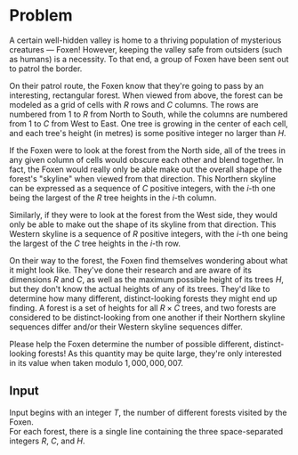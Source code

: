 # Problem

A certain well-hidden valley is home to a thriving population of mysterious creatures — Foxen! However, keeping the valley safe from outsiders (such as humans) is a necessity. To that end, a group of Foxen have been sent out to patrol the border.

On their patrol route, the Foxen know that they're going to pass by an interesting, rectangular forest. When viewed from above, the forest can be modeled as a grid of cells with $R$ rows and $C$ columns. The rows are numbered from $1$ to $R$ from North to South, while the columns are numbered from $1$ to $C$ from West to East. One tree is growing in the center of each cell, and each tree's height (in metres) is some positive integer no larger than $H$.

If the Foxen were to look at the forest from the North side, all of the trees in any given column of cells would obscure each other and blend together. In fact, the Foxen would really only be able make out the overall shape of the forest's "skyline" when viewed from that direction. This Northern skyline can be expressed as a sequence of $C$ positive integers, with the $i$-th one being the largest of the $R$ tree heights in the $i$-th column.

Similarly, if they were to look at the forest from the West side, they would only be able to make out the shape of its skyline from that direction. This Western skyline is a sequence of $R$ positive integers, with the $i$-th one being the largest of the $C$ tree heights in the $i$-th row.

On their way to the forest, the Foxen find themselves wondering about what it might look like. They've done their research and are aware of its dimensions $R$ and $C$, as well as the maximum possible height of its trees $H$, but they don't know the actual heights of any of its trees. They'd like to determine how many different, distinct-looking forests they might end up finding. A forest is a set of heights for all $R \times C$ trees, and two forests are considered to be distinct-looking from one another if their Northern skyline sequences differ and/or their Western skyline sequences differ.

Please help the Foxen determine the number of possible different, distinct-looking forests! As this quantity may be quite large, they're only interested in its value when taken modulo $1,000,000,007$.

## Input

Input begins with an integer $T$, the number of different forests visited by the Foxen.  
For each forest, there is a single line containing the three space-separated integers $R$, $C$, and $H$.

